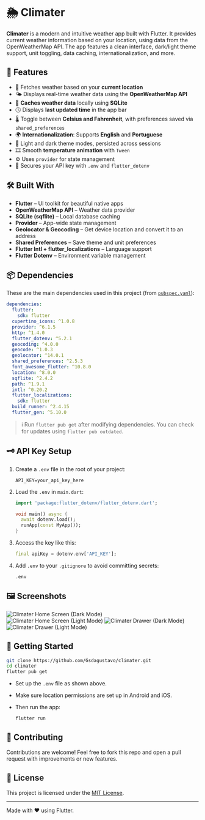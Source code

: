 
# 🌦️ Climater

**Climater** is a modern and intuitive weather app built with Flutter. It provides current weather information based on
your location, using data from the OpenWeatherMap API. The app features a clean interface, dark/light theme support, unit toggling, data caching, internationalization, and more.

## 🚀 Features

- 📍 Fetches weather based on your **current location**
- 🌤 Displays real-time weather data using the **OpenWeatherMap API**
- 💾 **Caches weather data** locally using **SQLite**
- 🕓 Displays **last updated time** in the app bar
- 🌡 Toggle between **Celsius and Fahrenheit**, with preferences saved via `shared_preferences`
- 🌍 **Internationalization**: Supports **English** and **Portuguese**
- 🌙 Light and dark theme modes, persisted across sessions
- 🎞 Smooth **temperature animation** with `Tween`
- ⚙️ Uses `provider` for state management
- 🔐 Secures your API key with `.env` and `flutter_dotenv`

## 🛠 Built With

- **Flutter** – UI toolkit for beautiful native apps
- **OpenWeatherMap API** – Weather data provider
- **SQLite (sqflite)** – Local database caching
- **Provider** – App-wide state management
- **Geolocator & Geocoding** – Get device location and convert it to an address
- **Shared Preferences** – Save theme and unit preferences
- **Flutter Intl + flutter_localizations** – Language support
- **Flutter Dotenv** – Environment variable management

## 📦 Dependencies

These are the main dependencies used in this project (from [`pubspec.yaml`](pubspec.yaml)):

```yaml
dependencies:
  flutter:
    sdk: flutter
  cupertino_icons: ^1.0.8
  provider: ^6.1.5
  http: ^1.4.0
  flutter_dotenv: ^5.2.1
  geocoding: ^4.0.0
  geocode: ^1.0.3
  geolocator: ^14.0.1
  shared_preferences: ^2.5.3
  font_awesome_flutter: ^10.8.0
  location: ^8.0.0
  sqflite: ^2.4.2
  path: ^1.9.1
  intl: ^0.20.2
  flutter_localizations:
    sdk: flutter
  build_runner: ^2.4.15
  flutter_gen: ^5.10.0
````

> ℹ️ Run `flutter pub get` after modifying dependencies. You can check for updates using `flutter pub outdated`.

## 🗝️ API Key Setup

1. Create a `.env` file in the root of your project:

   ```env
   API_KEY=your_api_key_here
   ```

2. Load the `.env` in `main.dart`:

   ```dart
   import 'package:flutter_dotenv/flutter_dotenv.dart';

   void main() async {
     await dotenv.load();
     runApp(const MyApp());
   }
   ```

3. Access the key like this:

   ```dart
   final apiKey = dotenv.env['API_KEY'];
   ```

4. Add `.env` to your `.gitignore` to avoid committing secrets:

   ```gitignore
   .env
   ```

## 🖼 Screenshots

![Climater Home Screen (Dark Mode)](assets/screenshots/home_dark.png)
![Climater Home Screen (Light Mode)](assets/screenshots/home_light.png)
![Climater Drawer (Dark Mode)](assets/screenshots/drawer_dark.png)
![Climater Drawer (Light Mode)](assets/screenshots/drawer_light.png)

## 🔧 Getting Started

```bash
git clone https://github.com/Gsdagustavo/climater.git
cd climater
flutter pub get
```

* Set up the `.env` file as shown above.
* Make sure location permissions are set up in Android and iOS.
* Then run the app:

  ```bash
  flutter run
  ```

## 🤝 Contributing

Contributions are welcome! Feel free to fork this repo and open a pull request with improvements or new features.

## 📄 License

This project is licensed under the [MIT License](LICENSE).

---

Made with ❤️ using Flutter.